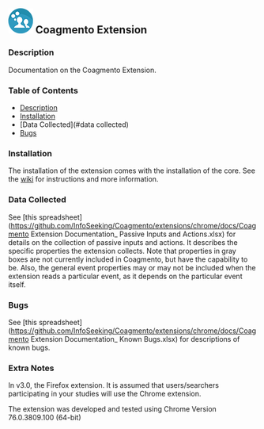 ## ![Coagmento Logo](https://raw.githubusercontent.com/InfoSeeking/Coagmento/master/core/public/images/logo-small.png) Coagmento Extension ##


### Description ###

Documentation on the Coagmento Extension.

### Table of Contents
* [Description](#description)
* [Installation](#installation)
* [Data Collected](#data collected)
* [Bugs](#bugs)


### Installation
The installation of the extension comes with the installation of the core. See the [wiki](https://github.com/InfoSeeking/Coagmento/wiki/Coagmento-Core-Installation) for instructions and more information.

### Data Collected

See [this spreadsheet](https://github.com/InfoSeeking/Coagmento/extensions/chrome/docs/Coagmento Extension Documentation_ Passive Inputs and Actions.xlsx) for details on the collection of passive inputs and actions. It describes the specific properties the extension collects. Note that properties in gray boxes are not currently included in Coagmento, but have the capability to be. Also, the general event properties may or may not be included when the extension reads a particular event, as it depends on the particular event itself.

### Bugs

See [this spreadsheet](https://github.com/InfoSeeking/Coagmento/extensions/chrome/docs/Coagmento Extension Documentation_ Known Bugs.xlsx) for descriptions of known bugs.

### Extra Notes ###
In v3.0, the Firefox extension. It is assumed that users/searchers participating in your studies will use the Chrome extension.

The extension was developed and tested using Chrome Version 76.0.3809.100 (64-bit)
